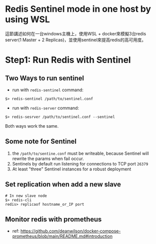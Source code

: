 # Redis Sentinel mode in one host by using WSL
這節講述如何在一台windows主機上，使用WSL + docker來模擬3台redis server(1 Master + 2 Replicas)，並使用sentinel來提高redis的高可用度。

# Step1: Run Redis with Sentinel


## Two Ways to run sentinel
- run with `redis-sentinel` command:
```
$> redis-sentinel /path/to/sentinel.conf
```
- run with `redis-server` command:
```
$> redis-sesrver /path/to/sentinel.conf --sentinel
```
Both ways work the same. 

## Some note for Sentinel
1. the `/path/to/sentine.conf` must be writeable, because Sentinel will rewrite the params when fail occur.
2. Sentinels by default run listening for connections to TCP port `26379`
3. At least "three" Sentinel instances for a robust deployment

## Set replication when add a new slave
```commnad
# In new slave node
$> redis-cli
redis> replicaof hostname_or_IP port
```

## Monitor redis with prometheus
- ref: https://github.com/deanwilson/docker-compose-prometheus/blob/main/README.md#introduction